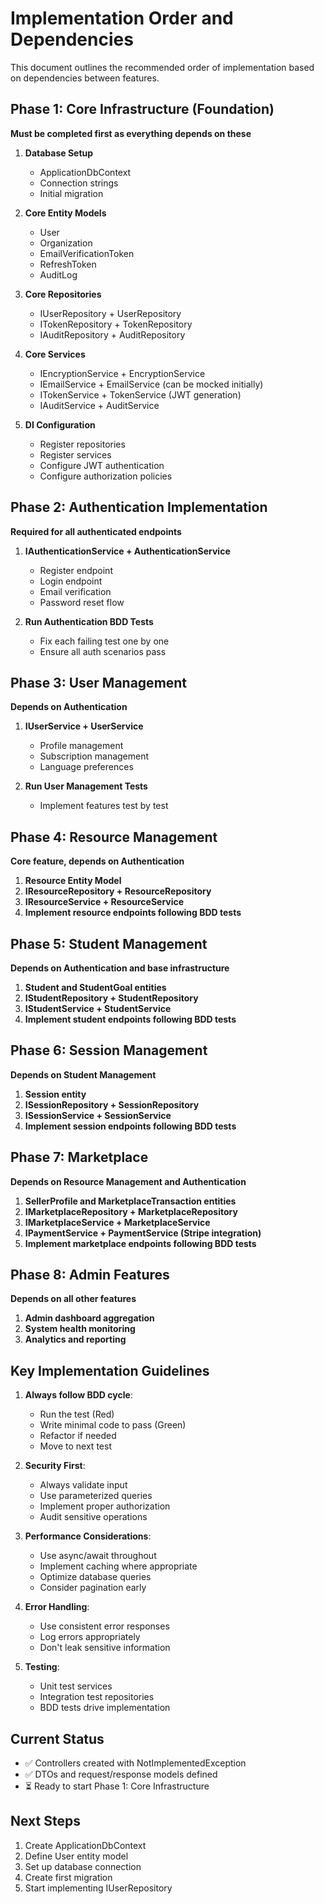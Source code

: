 # Implementation Order and Dependencies

This document outlines the recommended order of implementation based on dependencies between features.

## Phase 1: Core Infrastructure (Foundation)
**Must be completed first as everything depends on these**

1. **Database Setup**
   - ApplicationDbContext
   - Connection strings
   - Initial migration

2. **Core Entity Models**
   - User
   - Organization
   - EmailVerificationToken
   - RefreshToken
   - AuditLog

3. **Core Repositories**
   - IUserRepository + UserRepository
   - ITokenRepository + TokenRepository
   - IAuditRepository + AuditRepository

4. **Core Services**
   - IEncryptionService + EncryptionService
   - IEmailService + EmailService (can be mocked initially)
   - ITokenService + TokenService (JWT generation)
   - IAuditService + AuditService

5. **DI Configuration**
   - Register repositories
   - Register services
   - Configure JWT authentication
   - Configure authorization policies

## Phase 2: Authentication Implementation
**Required for all authenticated endpoints**

1. **IAuthenticationService + AuthenticationService**
   - Register endpoint
   - Login endpoint
   - Email verification
   - Password reset flow

2. **Run Authentication BDD Tests**
   - Fix each failing test one by one
   - Ensure all auth scenarios pass

## Phase 3: User Management
**Depends on Authentication**

1. **IUserService + UserService**
   - Profile management
   - Subscription management
   - Language preferences

2. **Run User Management Tests**
   - Implement features test by test

## Phase 4: Resource Management
**Core feature, depends on Authentication**

1. **Resource Entity Model**
2. **IResourceRepository + ResourceRepository**
3. **IResourceService + ResourceService**
4. **Implement resource endpoints following BDD tests**

## Phase 5: Student Management
**Depends on Authentication and base infrastructure**

1. **Student and StudentGoal entities**
2. **IStudentRepository + StudentRepository**
3. **IStudentService + StudentService**
4. **Implement student endpoints following BDD tests**

## Phase 6: Session Management
**Depends on Student Management**

1. **Session entity**
2. **ISessionRepository + SessionRepository**
3. **ISessionService + SessionService**
4. **Implement session endpoints following BDD tests**

## Phase 7: Marketplace
**Depends on Resource Management and Authentication**

1. **SellerProfile and MarketplaceTransaction entities**
2. **IMarketplaceRepository + MarketplaceRepository**
3. **IMarketplaceService + MarketplaceService**
4. **IPaymentService + PaymentService (Stripe integration)**
5. **Implement marketplace endpoints following BDD tests**

## Phase 8: Admin Features
**Depends on all other features**

1. **Admin dashboard aggregation**
2. **System health monitoring**
3. **Analytics and reporting**

## Key Implementation Guidelines

1. **Always follow BDD cycle**:
   - Run the test (Red)
   - Write minimal code to pass (Green)
   - Refactor if needed
   - Move to next test

2. **Security First**:
   - Always validate input
   - Use parameterized queries
   - Implement proper authorization
   - Audit sensitive operations

3. **Performance Considerations**:
   - Use async/await throughout
   - Implement caching where appropriate
   - Optimize database queries
   - Consider pagination early

4. **Error Handling**:
   - Use consistent error responses
   - Log errors appropriately
   - Don't leak sensitive information

5. **Testing**:
   - Unit test services
   - Integration test repositories
   - BDD tests drive implementation

## Current Status
- ✅ Controllers created with NotImplementedException
- ✅ DTOs and request/response models defined
- ⏳ Ready to start Phase 1: Core Infrastructure

## Next Steps
1. Create ApplicationDbContext
2. Define User entity model
3. Set up database connection
4. Create first migration
5. Start implementing IUserRepository
